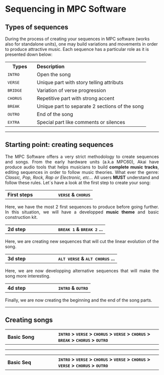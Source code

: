 # Sequencing in MPC Software

## Types of sequences

During the process of creating your sequences in MPC software (works also for standalone units), one may build variations and movements in order to produce attractive music. Each sequence has a particular role as it is presented down below:

<table>
<tr>
<th align="center", width="80">Types</th><th align="left">Description</th>
</tr>
  <tr><td><kbd>INTRO</kbd></td><td>Open the song</td></tr>
  <tr><td><kbd>VERSE</kbd></td><td>Unique part with story telling attributs</td></tr>
  <tr><td><kbd>BRIDGE</kbd></td><td>Variation of verse progression</td></tr>
  <tr><td><kbd>CHORUS</kbd></td><td>Repetitive part with strong accent</td></tr>
  <tr><td><kbd>BREAK</kbd></td><td>Unique part to separate 2 sections of the song</td></tr>
  <tr><td><kbd>OUTRO</kbd></td><td>End of the song</td></tr>
  <tr><td><kbd>EXTRA</kbd></td><td>Special part like comments or silences</td></tr>
</table>

---

## Starting point: creating sequences

<p align="justify">The MPC Software offers a very strict methodology to create sequences and songs. From the early hardware units (a.k.a MPC60), Akai have produce audio tools that helps musicians to build <b>complete music tracks</b>, editing sequences in order to follow music theories. What ever the genre: <i>Classic, Pop, Rock, Rap or Electronic, etc...</i> All users <b>MUST</b> understand and follow these rules. Let´s have a look at the first step to create your song:</p>

<table>
<tr>
<th align="left", width="150">First steps</th><th align="left">
  <kbd>VERSE</kbd> & 
  <kbd>CHORUS</kbd>
</th></tr>
</table>

<p align="justify">Here, we have the most 2 first sequences to produce before going further. In this situation, we will have a developped <b>music theme</b> and basic construction kit. 
  </p>

<table>
<tr>
<th align="left", width="150">2d step</th><th align="left">
  <kbd>BREAK 1</kbd> & 
  <kbd>BREAK 2</kbd> ...
</th></tr>
</table>

<p align="justify">Here, we are creating new sequences that will cut the linear evolution of the song.
  </p>
  
<table>
<tr>
<th align="left", width="150">3d step</th><th align="left">
  <kbd>ALT VERSE</kbd> & 
  <kbd>ALT CHORUS</kbd> ...
</th></tr>
</table>

<p align="justify">Here, we are now developping alternative sequences that will make the song more interesting.
  </p>
  
<table>
<tr>
<th align="left", width="150">4d step</th><th align="left">
  <kbd>INTRO</kbd> & 
  <kbd>OUTRO</kbd>
</th></tr>
</table>

<p align="justify">Finally, we are now creating the beginning and the end of the song parts.
  </p>

---

## Creating songs


<table>
<tr>
<th align="left", width="150">Basic Song</th><th align="left">
  <kbd>INTRO</kbd> > 
  <kbd>VERSE</kbd> > 
  <kbd>CHORUS</kbd> > 
  <kbd>VERSE</kbd> > 
  <kbd>CHORUS</kbd> >
  <kbd>BREAK</kbd> > 
  <kbd>CHORUS</kbd> >
  <kbd>OUTRO</kbd>
</th></tr>
</table>

---

<table>
<tr>
<th align="left", width="150">Basic Seq</th><th align="left">
  <kbd>INTRO</kbd> > 
  <kbd>VERSE</kbd> > 
  <kbd>CHORUS</kbd> > 
  <kbd>VERSE</kbd> > 
  <kbd>CHORUS</kbd> >
  <kbd>VERSE</kbd> > 
  <kbd>CHORUS</kbd> >
  <kbd>OUTRO</kbd>
</th></tr>
</table>
